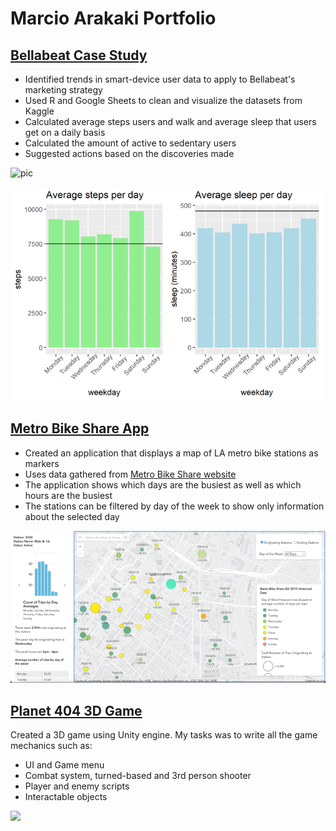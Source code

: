 # Marcio Arakaki Portfolio

## [Bellabeat Case Study](https://github.com/MarcioArak/BellaBeat-Case-Study)
* Identified trends in smart-device user data to apply to Bellabeat's marketing strategy
* Used R and Google Sheets to clean and visualize the datasets from Kaggle
* Calculated average steps users and walk and average sleep that users get on a daily basis
* Calculated the amount of active to sedentary users
* Suggested actions based on the discoveries made

<img src="./images/average_daily_steps_sleep.png.png" alt="pic">

![](https://github.com/MarcioArak/BellaBeat-Case-Study/blob/main/Images/average_daily_steps_sleep.png)

## [Metro Bike Share App](https://github.com/MarcioArak/Metro-Bike-Share-Data)
* Created an application that displays a map of LA metro bike stations as markers
* Uses data gathered from [Metro Bike Share website](https://bikeshare.metro.net/about/data/)
* The application shows which days are the busiest as well as which hours are the busiest
* The stations can be filtered by day of the week to show only information about the selected day

![](https://github.com/MarcioArak/Metro-Bike-Share-Data/blob/main/app_image.png)

## [Planet 404 3D Game](https://github.com/MarcioArak/3D-Game-Planet-404)
Created a 3D game using Unity engine. My tasks was to write all the game mechanics such as:
* UI and Game menu
* Combat system, turned-based and 3rd person shooter
* Player and enemy scripts
* Interactable objects

![](https://github.com/MarcioArak/3D-Game-Planet-404/blob/main/Game/Assets/Images/gameplay-gif.gif)

